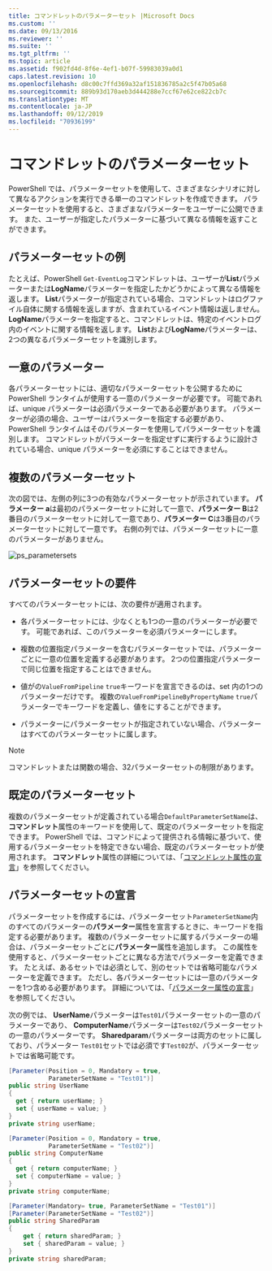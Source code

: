 ```yaml
---
title: コマンドレットのパラメーターセット |Microsoft Docs
ms.custom: ''
ms.date: 09/13/2016
ms.reviewer: ''
ms.suite: ''
ms.tgt_pltfrm: ''
ms.topic: article
ms.assetid: f902fd4d-8f6e-4ef1-b07f-59983039a0d1
caps.latest.revision: 10
ms.openlocfilehash: d8c00c7ffd369a32af151836785a2c5f47b05a68
ms.sourcegitcommit: 889b93d170aeb3d444288e7ccf67e62ce822cb7c
ms.translationtype: MT
ms.contentlocale: ja-JP
ms.lasthandoff: 09/12/2019
ms.locfileid: "70936199"
---
```

# <a name="cmdlet-parameter-sets"></a>コマンドレットのパラメーターセット

PowerShell では、パラメーターセットを使用して、さまざまなシナリオに対して異なるアクションを実行できる単一のコマンドレットを作成できます。 パラメーターセットを使用すると、さまざまなパラメーターをユーザーに公開できます。 また、ユーザーが指定したパラメーターに基づいて異なる情報を返すことができます。

## <a name="examples-of-parameter-sets"></a>パラメーターセットの例

たとえば、PowerShell `Get-EventLog`コマンドレットは、ユーザーが**List**パラメーターまたは**LogName**パラメーターを指定したかどうかによって異なる情報を返します。 **List**パラメーターが指定されている場合、コマンドレットはログファイル自体に関する情報を返しますが、含まれているイベント情報は返しません。 **LogName**パラメーターを指定すると、コマンドレットは、特定のイベントログ内のイベントに関する情報を返します。 **List**および**LogName**パラメーターは、2つの異なるパラメーターセットを識別します。

## <a name="unique-parameter"></a>一意のパラメーター

各パラメーターセットには、適切なパラメーターセットを公開するために PowerShell ランタイムが使用する一意のパラメーターが必要です。 可能であれば、unique パラメーターは必須パラメーターである必要があります。 パラメーターが必須の場合、ユーザーはパラメーターを指定する必要があり、PowerShell ランタイムはそのパラメーターを使用してパラメーターセットを識別します。 コマンドレットがパラメーターを指定せずに実行するように設計されている場合、unique パラメーターを必須にすることはできません。

## <a name="multiple-parameter-sets"></a>複数のパラメーターセット

次の図では、左側の列に3つの有効なパラメーターセットが示されています。 **パラメーター a**は最初のパラメーターセットに対して一意で、**パラメーター B**は2番目のパラメーターセットに対して一意であり、**パラメーター C**は3番目のパラメーターセットに対して一意です。 右側の列では、パラメーターセットに一意のパラメーターがありません。

![ps_parametersets](../media/ps-parametersets.gif)

## <a name="parameter-set-requirements"></a>パラメーターセットの要件

すべてのパラメーターセットには、次の要件が適用されます。

- 各パラメーターセットには、少なくとも1つの一意のパラメーターが必要です。 可能であれば、このパラメーターを必須パラメーターにします。

- 複数の位置指定パラメーターを含むパラメーターセットでは、パラメーターごとに一意の位置を定義する必要があります。 2つの位置指定パラメーターで同じ位置を指定することはできません。

- 値がの`ValueFromPipeline` `true`キーワードを宣言できるのは、set 内の1つのパラメーターだけです。
  複数の`ValueFromPipelineByPropertyName` `true`パラメーターでキーワードを定義し、値をにすることができます。

- パラメーターにパラメーターセットが指定されていない場合、パラメーターはすべてのパラメーターセットに属します。

> [!NOTE]
> コマンドレットまたは関数の場合、32パラメーターセットの制限があります。

## <a name="default-parameter-sets"></a>既定のパラメーターセット

複数のパラメーターセットが定義されている場合`DefaultParameterSetName`は、**コマンドレット**属性のキーワードを使用して、既定のパラメーターセットを指定できます。 PowerShell では、コマンドによって提供される情報に基づいて、使用するパラメーターセットを特定できない場合、既定のパラメーターセットが使用されます。 **コマンドレット**属性の詳細については、「[コマンドレット属性の宣言](./cmdlet-attribute-declaration.md)」を参照してください。

## <a name="declaring-parameter-sets"></a>パラメーターセットの宣言

パラメーターセットを作成するには、パラメーターセット`ParameterSetName`内のすべてのパラメーターの**パラメーター**属性を宣言するときに、キーワードを指定する必要があります。 複数のパラメーターセットに属するパラメーターの場合は、パラメーターセットごとに**パラメーター**属性を追加します。 この属性を使用すると、パラメーターセットごとに異なる方法でパラメーターを定義できます。 たとえば、あるセットでは必須として、別のセットでは省略可能なパラメーターを定義できます。 ただし、各パラメーターセットには一意のパラメーターを1つ含める必要があります。 詳細については、「[パラメーター属性の宣言](parameter-attribute-declaration.md)」を参照してください。

次の例では、 **UserName**パラメーターは`Test01`パラメーターセットの一意のパラメーターであり、 **ComputerName**パラメーターは`Test02`パラメーターセットの一意のパラメーターです。 **Sharedparam**パラメーターは両方のセットに属しており、パラメーター `Test01`セットでは必須です`Test02`が、パラメーターセットでは省略可能です。

```csharp
[Parameter(Position = 0, Mandatory = true,
           ParameterSetName = "Test01")]
public string UserName
{
  get { return userName; }
  set { userName = value; }
}
private string userName;

[Parameter(Position = 0, Mandatory = true,
           ParameterSetName = "Test02")]
public string ComputerName
{
  get { return computerName; }
  set { computerName = value; }
}
private string computerName;

[Parameter(Mandatory= true, ParameterSetName = "Test01")]
[Parameter(ParameterSetName = "Test02")]
public string SharedParam
{
    get { return sharedParam; }
    set { sharedParam = value; }
}
private string sharedParam;
```
